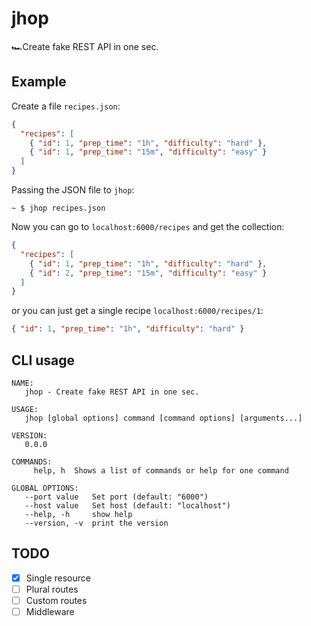# jhop
🏎Create fake REST API in one sec.


## Example
Create a file `recipes.json`:
```json
{
  "recipes": [
    { "id": 1, "prep_time": "1h", "difficulty": "hard" },
    { "id": 1, "prep_time": "15m", "difficulty": "easy" }
  ]
}
```

Passing the JSON file to `jhop`:
```
~ $ jhop recipes.json
```

Now you can go to `localhost:6000/recipes` and get the collection:
```json
{
  "recipes": [
    { "id": 1, "prep_time": "1h", "difficulty": "hard" },
    { "id": 2, "prep_time": "15m", "difficulty": "easy" }
  ]
}
```

or you can just get a single recipe `localhost:6000/recipes/1`:
```json
{ "id": 1, "prep_time": "1h", "difficulty": "hard" }
```


## CLI usage
```
NAME:
   jhop - Create fake REST API in one sec.

USAGE:
   jhop [global options] command [command options] [arguments...]

VERSION:
   0.0.0

COMMANDS:
     help, h  Shows a list of commands or help for one command

GLOBAL OPTIONS:
   --port value   Set port (default: "6000")
   --host value   Set host (default: "localhost")
   --help, -h     show help
   --version, -v  print the version
```

## TODO
- [x] Single resource
- [ ] Plural routes
- [ ] Custom routes
- [ ] Middleware